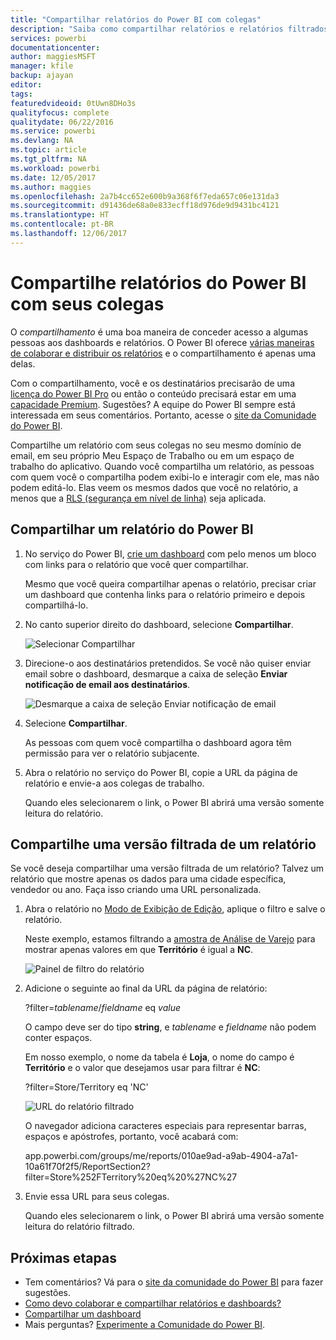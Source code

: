 ```yaml
---
title: "Compartilhar relatórios do Power BI com colegas"
description: "Saiba como compartilhar relatórios e relatórios filtrados do Power BI com seus colegas em sua organização."
services: powerbi
documentationcenter: 
author: maggiesMSFT
manager: kfile
backup: ajayan
editor: 
tags: 
featuredvideoid: 0tUwn8DHo3s
qualityfocus: complete
qualitydate: 06/22/2016
ms.service: powerbi
ms.devlang: NA
ms.topic: article
ms.tgt_pltfrm: NA
ms.workload: powerbi
ms.date: 12/05/2017
ms.author: maggies
ms.openlocfilehash: 2a7b4cc652e600b9a368f6f7eda657c06e131da3
ms.sourcegitcommit: d91436de68a0e833ecff18d976de9d9431bc4121
ms.translationtype: HT
ms.contentlocale: pt-BR
ms.lasthandoff: 12/06/2017
---
```

# <a name="share-power-bi-reports-with-your-coworkers"></a>Compartilhe relatórios do Power BI com seus colegas
O *compartilhamento* é uma boa maneira de conceder acesso a algumas pessoas aos dashboards e relatórios. O Power BI oferece [várias maneiras de colaborar e distribuir os relatórios](service-how-to-collaborate-distribute-dashboards-reports.md) e o compartilhamento é apenas uma delas.

Com o compartilhamento, você e os destinatários precisarão de uma [licença do Power BI Pro](service-free-vs-pro.md) ou então o conteúdo precisará estar em uma [capacidade Premium](service-premium.md). Sugestões? A equipe do Power BI sempre está interessada em seus comentários. Portanto, acesse o [site da Comunidade do Power BI](https://community.powerbi.com/).

Compartilhe um relatório com seus colegas no seu mesmo domínio de email, em seu próprio Meu Espaço de Trabalho ou em um espaço de trabalho do aplicativo. Quando você compartilha um relatório, as pessoas com quem você o compartilha podem exibi-lo e interagir com ele, mas não podem editá-lo. Elas veem os mesmos dados que você no relatório, a menos que a [RLS (segurança em nível de linha)](service-admin-rls.md) seja aplicada. 

## <a name="share-a-power-bi-report"></a>Compartilhar um relatório do Power BI
1. No serviço do Power BI, [crie um dashboard](service-dashboard-create.md) com pelo menos um bloco com links para o relatório que você quer compartilhar. 
   
    Mesmo que você queira compartilhar apenas o relatório, precisar criar um dashboard que contenha links para o relatório primeiro e depois compartilhá-lo. 

1. No canto superior direito do dashboard, selecione **Compartilhar**.

     ![Selecionar Compartilhar](media/service-share-reports/power-bi-share-upper-right.png)
  
2. Direcione-o aos destinatários pretendidos. Se você não quiser enviar email sobre o dashboard, desmarque a caixa de seleção **Enviar notificação de email aos destinatários**.

     ![Desmarque a caixa de seleção Enviar notificação de email](media/service-share-reports/power-bi-share-dont-send-mail.png)

4. Selecione **Compartilhar**.

      As pessoas com quem você compartilha o dashboard agora têm permissão para ver o relatório subjacente. 

1. Abra o relatório no serviço do Power BI, copie a URL da página de relatório e envie-a aos colegas de trabalho. 
   
    Quando eles selecionarem o link, o Power BI abrirá uma versão somente leitura do relatório.

## <a name="share-a-filtered-version-of-a-report"></a>Compartilhe uma versão filtrada de um relatório
Se você deseja compartilhar uma versão filtrada de um relatório? Talvez um relatório que mostre apenas os dados para uma cidade específica, vendedor ou ano. Faça isso criando uma URL personalizada.

1. Abra o relatório no [Modo de Exibição de Edição](service-reading-view-and-editing-view.md), aplique o filtro e salve o relatório.
   
   Neste exemplo, estamos filtrando a [amostra de Análise de Varejo](sample-tutorial-connect-to-the-samples.md) para mostrar apenas valores em que **Território** é igual a **NC**.
   
   ![Painel de filtro do relatório](media/service-share-reports/power-bi-filter-report2.png)
2. Adicione o seguinte ao final da URL da página de relatório:
   
   ?filter=*tablename*/*fieldname* eq *value*
   
    O campo deve ser do tipo **string**, e *tablename* e *fieldname* não podem conter espaços.
   
   Em nosso exemplo, o nome da tabela é **Loja**, o nome do campo é **Território** e o valor que desejamos usar para filtrar é **NC**:
   
    ?filter=Store/Territory eq 'NC'
   
   ![URL do relatório filtrado](media/service-share-reports/power-bi-filter-url3.png)
   
   O navegador adiciona caracteres especiais para representar barras, espaços e apóstrofes, portanto, você acabará com:
   
   app.powerbi.com/groups/me/reports/010ae9ad-a9ab-4904-a7a1-10a61f70f2f5/ReportSection2?filter=Store%252FTerritory%20eq%20%27NC%27

3. Envie essa URL para seus colegas. 
   
   Quando eles selecionarem o link, o Power BI abrirá uma versão somente leitura do relatório filtrado.

## <a name="next-steps"></a>Próximas etapas
* Tem comentários? Vá para o [site da comunidade do Power BI](https://community.powerbi.com/) para fazer sugestões.
* [Como devo colaborar e compartilhar relatórios e dashboards?](service-how-to-collaborate-distribute-dashboards-reports.md)
* [Compartilhar um dashboard](service-share-dashboards.md)
* Mais perguntas? [Experimente a Comunidade do Power BI](http://community.powerbi.com/).

